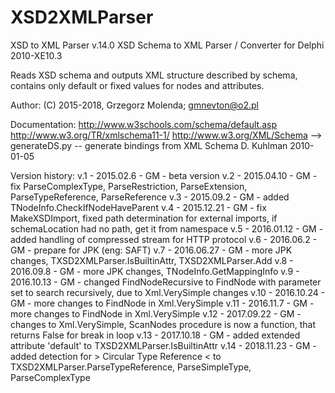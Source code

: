# XSD2XMLParser

  XSD to XML Parser v.14.0
  XSD Schema to XML Parser / Converter for Delphi 2010-XE10.3

  Reads XSD schema and outputs XML structure described by schema,
    contains only default or fixed values for nodes and attributes.

  Author:
    (C) 2015-2018, Grzegorz Molenda; gmnevton@o2.pl

  Documentation:
    http://www.w3schools.com/schema/default.asp
    http://www.w3.org/TR/xmlschema11-1/
    http://www.w3.org/XML/Schema --> generateDS.py -- generate bindings from XML Schema D. Kuhlman 2010-01-05

  Version history:
    v.1  - 2015.02.6  - GM - beta version
    v.2  - 2015.04.10 - GM - fix ParseComplexType, ParseRestriction, ParseExtension, ParseTypeReference, ParseReference
    v.3  - 2015.09.2  - GM - added TNodeInfo.CheckIfNodeHaveParent
    v.4  - 2015.12.21 - GM - fix MakeXSDImport, fixed path determination for external imports, if schemaLocation had no path, get it from namespace
    v.5  - 2016.01.12 - GM - added handling of compressed stream for HTTP protocol
    v.6  - 2016.06.2  - GM - prepare for JPK (eng: SAFT)
    v.7  - 2016.06.27 - GM - more JPK changes, TXSD2XMLParser.IsBuiltinAttr, TXSD2XMLParser.Add
    v.8  - 2016.09.8  - GM - more JPK changes, TNodeInfo.GetMappingInfo
    v.9  - 2016.10.13 - GM - changed FindNodeRecursive to FindNode with parameter set to search recursively, due to Xml.VerySimple changes
    v.10 - 2016.10.24 - GM - more changes to FindNode in Xml.VerySimple
    v.11 - 2016.11.7  - GM - more changes to FindNode in Xml.VerySimple
    v.12 - 2017.09.22 - GM - changes to Xml.VerySimple, ScanNodes procedure is now a function, that returns False for break in loop
    v.13 - 2017.10.18 - GM - added extended attribute 'default' to TXSD2XMLParser.IsBuiltinAttr
    v.14 - 2018.11.23 - GM - added detection for > Circular Type Reference < to TXSD2XMLParser.ParseTypeReference, ParseSimpleType, ParseComplexType
